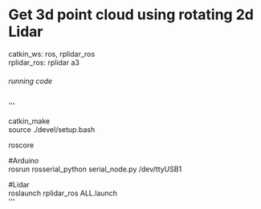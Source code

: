 # Get 3d point cloud using rotating 2d Lidar

catkin_ws: ros, rplidar_ros  
rplidar_ros: rplidar a3
  
  
###### running code  
'''  

catkin_make  
source ./devel/setup.bash  
  
  
roscore  
  
#Arduino  
rosrun rosserial_python serial_node.py /dev/ttyUSB1  
  
#Lidar  
roslaunch rplidar_ros ALL.launch  
'''  
